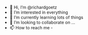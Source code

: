 - 👋 Hi, I’m @richardgoetz
- 👀 I’m interested in everything
- 🌱 I’m currently learning lots of things
- 💞️ I’m looking to collaborate on ...
- 📫 How to reach me - 

<!---
richardgoetz/richardgoetz is a ✨ special ✨ repository because its `README.md` (this file) appears on your GitHub profile.
You can click the Preview link to take a look at your changes.
--->

